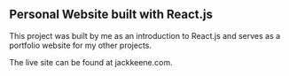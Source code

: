 ## Personal Website built with React.js
This project was built by me as an introduction to React.js and serves as a portfolio website for my other projects.

The live site can be found at jackkeene.com.




